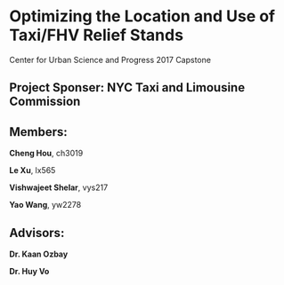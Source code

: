 # Optimizing the Location and Use of Taxi/FHV Relief Stands

Center for Urban Science and Progress 2017 Capstone

## Project Sponser:  NYC Taxi and Limousine Commission

## Members:
**Cheng Hou**, ch3019

**Le Xu**, lx565

**Vishwajeet Shelar**, vys217

**Yao Wang**, yw2278

## Advisors:
**Dr. Kaan Ozbay**

**Dr. Huy Vo**
